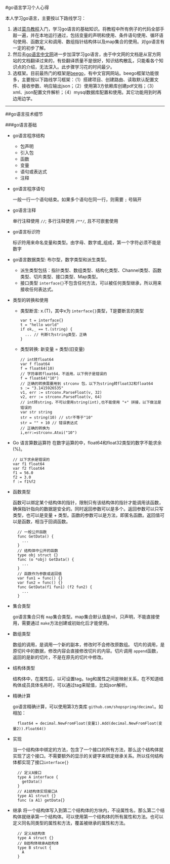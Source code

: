 #go语言学习个人心得

本人学习go语言，主要按以下路线学习：

1. 通过[菜鸟教程](http://www.runoob.com/go/go-tutorial.html)入门，学习go语言的基础知识。将教程中所有例子的代码全部手敲一遍，并在本地运行通过，包括变量的声明和使用、条件语句使用、循环语句使用、函数定义和调用、数组指针结构体以及map集合的使用。对go语言有一定的初步了解。
2. 然后去[go语言中文网](http://docscn.studygolang.com/doc/)进一步加深学习go语言，由于中文网的文档是从官方网站的文档翻译过来的，有些翻译质量不是很好，知识结构散乱，只能看各个知识点的介绍，无法深入。此步骤学习花的时间最少。
3. 选框架。目前最热门的框架是[beego](https://beego.me/)，有中文官网网站。beego框架功能很多，主要按以下路线学习框架：（1）搭建项目、创建路由、读取默认配置文件、接收参数、响应输出json；（2）使用第3方依赖库创建pdf文档；（3）xml、json配置文件解析；（4）mysql数据库配置和使用。其它功能用到时再边用边学。

********************************************************************************

##go语言技术细节

###go语言基础

* go语言程序结构
  * 包声明
  * 引入包
  * 函数
  * 变量
  * 语句或表达式
  * 注释

* go语言程序语句

  一般一行一个语句结束。如果多个语句在同一行，则需要 `;` 号隔开
  
* go语言注释
  
  单行注释使用 `//`; 多行注释使用 `/**/`, 且不可嵌套使用
  
* go语言标识符

  标识符用来命名变量和类型。由字母、数字或_组成，第一个字符必须不能是数字
  
* go语言数据类型: 布尔型，数字类型和派生类型。  
  * 派生类型包括：指针类型、数组类型、结构化类型、Channel类型、函数类型、切片类型、接口类型、Map类型。  
  * 接口类型 `interface{}`不包含任何方法，可以被任何类型继承，所以用来接收任何表达式。  
  
* 类型的转换和使用
  * 类型断言: x.(T)，其中x为 `interface{}`类型，T是要断言的类型
  
        var t = interface{}
        t = "hello world"
        if ok,_ == t.(string) {
          ... // 判断t为string类型，正确
        }
    
  * 类型转换: 新变量 = 类型(旧变量)
    
        // int转float64
        var f float64
        f = float64(10)
        // 字符串转float64，不适用，以下例子是错误的
        f = float64("10")
        // 正确的转换需要用到 strconv 包，以下为string转float32和float64
        s := "3.1415926535"
        v1, err := strconv.ParseFloat(v, 32)
        v2, err := strconv.ParseFloat(v, 64)
        // int转string，不可以使用string(int),也不能使用 "+" 拼接，以下做法是错误的
        var str string
        str = string(10) // str不等于"10"
        str = "" + 10 // 错误表达式
        // 正确的转换为
        i,err:=strconv.Atoi("10")
     
* Go 语言算数运算符
  在数字运算的中，float64和float32类型的数字不能求余(%)。
  
      // 以下求余是错误的
      var f1 float64
      var f2 float64
      f1 = 56.0
      f2 = 3.0
      f := f1%f2
  
* 函数类型

  函数可以绑定某个结构体的指针，限制只有该结构体的指针才能调用该函数，确保指针指向的数据是安全的。同时返回参数可以是多个。返回参数可以只写类型，也可以是变量 + 类型。函数的参数可以是方法，即匿名函数。返回值可以是函数，相当于回调函数。
    
        // 一般公开函数
        func GetData() {
          ...
        }
        // 结构体中公开的函数
        type obj struct {}
        func (o *obj) GetData() {
          ...
        }
        // 函数作为参数或返回值
        var fun1 = func() {}
        var fun2 = func() {}
        func GetData(f1 fun1) (f2 fun2) {
          ...
        }
    
* 集合类型

  go语言集合只有 `map`集合类型。map集合默认值是nil，只声明，不能直接使用，需要通过 `make`方法创建或初始化后才能使用。
  
* 数组类型

  数组的调用，是调用一个新的副本，修改时不会修改原数组。
  切片的调用，是原切片中的数据，修改内容会直接修改切片的内容。切片调用 `append`函数，返回的是新的切片，不是在原先的切片中修改。
* 结构体类型

  结构体中，在属性后，以可设置tag。tag和属性之间是映射关系，在不知道结构体成员具体名称时，可以通过tag来赋值，比如json解析。
  
* 精确计算

  go语言精确计算，可以使用第3方类库 `github.com/shopspring/decimal`。如相加：
     
        float64 = decimal.NewFromFloat(变量1).Add(decimal.NewFromFloat(变量2)).Float64()    
  
* 实现
  
  当一个结构体中绑定的方法，包含了一个接口的所有方法，那么这个结构体就实现了这个接口。不需要额外的显示的关键字来绑定继承关系。所以任何结构体都实现了接口`interface{}`
     
        // 定义A接口
        type A interface {
          getData()
        }
        // A1结构体实现接口A
        type A1 struct {}
        func (a A1) getData{}
     
* 继承
  将一个结构体写入到第二个结构体的方块内，不设属性名，那么第二个结构体就继承第一个结构体。可以使用第一个结构体的所有属性和方法。也可以定义同名同类型的属性和方法，覆盖被继承的属性和方法。
 
        // 定义A结构体
        type A struct {}
        // B结构体继承A结构体
        type B struct {
          A
        }
     

